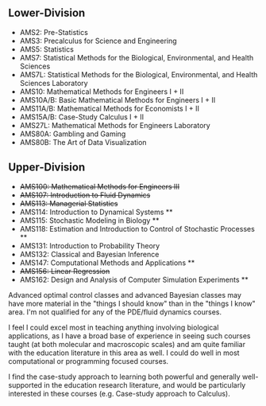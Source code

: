 Lower-Division
--------------

* AMS2: Pre-Statistics                                                             
* AMS3: Precalculus for Science and Engineering
* AMS5: Statistics     
* AMS7: Statistical Methods for the Biological, Environmental, and Health Sciences  
* AMS7L: Statistical Methods for the Biological, Environmental, and Health Sciences Laboratory
* AMS10: Mathematical Methods for Engineers I + II
* AMS10A/B: Basic Mathematical Methods for Engineers I + II
* AMS11A/B: Mathematical Methods for Economists I + II
* AMS15A/B: Case-Study Calculus I + II
* AMS27L: Mathematical Methods for Engineers Laboratory
* AMS80A: Gambling and Gaming
* AMS80B: The Art of Data Visualization
 
Upper-Division
--------------

* ~~AMS100: Mathematical Methods for Engineers III~~
* ~~AMS107: Introduction to Fluid Dynamics~~
* ~~AMS113: Managerial Statistics~~
* AMS114: Introduction to Dynamical Systems **
* AMS115: Stochastic Modeling in Biology **
* AMS118: Estimation and Introduction to Control of Stochastic Processes **
* AMS131: Introduction to Probability Theory
* AMS132: Classical and Bayesian Inference
* AMS147: Computational Methods and Applications **
* ~~AMS156: Linear Regression~~
* AMS162: Design and Analysis of Computer Simulation Experiments **
 


Advanced optimal control classes and advanced Bayesian classes may have more material in the "things I should know" than in the "things I know" area.  I'm not qualified for any of the PDE/fluid dynamics courses.  

I feel I could excel most in teaching anything involving biological applications, as I have a broad base of experience in seeing such courses taught (at both molecular and macroscopic scales) and am quite familiar with the education literature in this area as well.  I could do well in most computational or programming focused courses.   

I find the case-study approach to learning both powerful and generally well-supported in the education research literature, and would be particularly interested in these courses (e.g. Case-study approach to Calculus).  
 
